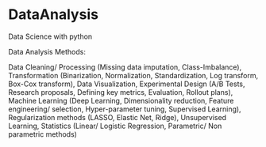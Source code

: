 # DataAnalysis

Data Science with python

Data Analysis Methods:

Data Cleaning/ Processing (Missing data imputation, Class-Imbalance), Transformation (Binarization, Normalization, Standardization, Log transform, Box-Cox transform), Data Visualization, Experimental Design (A/B Tests, Research proposals, Defining key metrics, Evaluation, Rollout plans), Machine Learning (Deep Learning, Dimensionality reduction, Feature engineering/ selection, Hyper-parameter tuning, Supervised Learning), Regularization methods (LASSO, Elastic Net, Ridge), Unsupervised Learning, Statistics  (Linear/ Logistic Regression, Parametric/ Non parametric methods)
